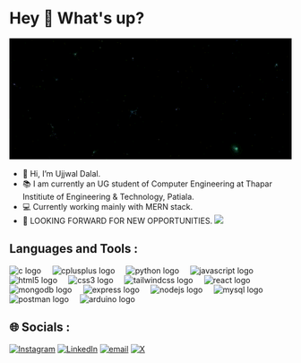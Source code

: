 <h1 align="left">Hey 👋 What's up?</h1>
<p align="center">
  <img src="https://github.com/ujjwaldalal7/ujjwaldalal7/blob/main/NAMEGIF%20-%20Made%20with%20Clipchamp.gif" alt="Header">
</p>

- 👋 Hi, I’m Ujjwal Dalal.
- 📚 I am currently an UG student of Computer Engineering at Thapar Institiute of Engineering & Technology, Patiala.
- 💻 Currently working mainly with MERN stack.
- 👀 LOOKING FORWARD FOR NEW OPPORTUNITIES.
![](https://github-readme-stats.vercel.app/api/top-langs/?username=ujjwaldalal7&theme=dark&hide_border=false&include_all_commits=false&count_private=false&layout=compact)
###
##  Languages and Tools :
<div align="left">
  <img src="https://cdn.jsdelivr.net/gh/devicons/devicon/icons/c/c-original.svg" height="40" alt="c logo"  />
  <img width="12" />
  <img src="https://cdn.jsdelivr.net/gh/devicons/devicon/icons/cplusplus/cplusplus-original.svg" height="40" alt="cplusplus logo"  />
  <img width="12" />
  <img src="https://cdn.jsdelivr.net/gh/devicons/devicon/icons/python/python-original.svg" height="40" alt="python logo"  />
  <img width="12" />
  <img src="https://cdn.jsdelivr.net/gh/devicons/devicon/icons/javascript/javascript-original.svg" height="40" alt="javascript logo"  />
  <img width="12" />
  <img src="https://cdn.jsdelivr.net/gh/devicons/devicon/icons/html5/html5-original.svg" height="40" alt="html5 logo"  />
  <img width="12" />
  <img src="https://cdn.jsdelivr.net/gh/devicons/devicon/icons/css3/css3-original.svg" height="40" alt="css3 logo"  />
  <img width="12" />
  <img src="https://skillicons.dev/icons?i=tailwind" height="40" alt="tailwindcss logo"  />
  <img width="12" />
  <img src="https://cdn.jsdelivr.net/gh/devicons/devicon/icons/react/react-original.svg" height="40" alt="react logo"  />
  <img width="12" />
  <img src="https://skillicons.dev/icons?i=mongodb" height="40" alt="mongodb logo"  />
  <img width="12" />
  <img src="https://skillicons.dev/icons?i=express" height="40" alt="express logo"  />
  <img width="12" />
  <img src="https://skillicons.dev/icons?i=nodejs" height="40" alt="nodejs logo"  />
  <img width="12" />
  <img src="https://cdn.jsdelivr.net/gh/devicons/devicon/icons/mysql/mysql-original.svg" height="40" alt="mysql logo"  />
  <img width="12" />
  <img src="https://skillicons.dev/icons?i=postman" height="40" alt="postman logo"  />
  <img width="12" />
  <img src="https://cdn.simpleicons.org/arduino/00979D" height="40" alt="arduino logo"  />
</div>

###
## 🌐 Socials :
[![Instagram](https://img.shields.io/badge/Instagram-%23E4405F.svg?logo=Instagram&logoColor=white)](https://instagram.com/ujjwaldalal0007) 
[![LinkedIn](https://img.shields.io/badge/LinkedIn-%230077B5.svg?logo=linkedin&logoColor=white)](https://linkedin.com/in/dalal-ujjwal) 
[![email](https://img.shields.io/badge/Email-D14836?logo=gmail&logoColor=white)](mailto:official.dalalujjwal@gmail.com) 
[![X](https://img.shields.io/badge/X-black.svg?logo=X&logoColor=white)](https://x.com/udalal7) 


